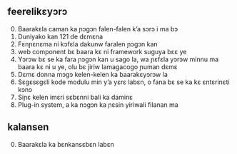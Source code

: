 ## feerelikɛyɔrɔ

0. Baarakɛla caman ka ɲɔgɔn falen-falen k’a sɔrɔ i ma bɔ
1. Duniyako kan 121 de dɛmɛna
2. Fɛnɲɛnɛma ni kɔfɛla dakunw faralen ɲɔgɔn kan
3. web component bɛ baara kɛ ni framework suguya bɛɛ ye
4. Yɔrɔw bɛ se ka fara ɲɔgɔn kan u sago la, wa ɲɛfɛla yɔrɔw minnu ma baara kɛ ni u ye, olu bɛ jiriw lamagacogo ɲuman dɛmɛ
5. Dɛmɛ donna mɔgɔ kelen-kelen ka baarakɛyɔrɔw la
6. Sɛgɛsɛgɛli kode modulu min y’a yɛrɛ labɛn, o fana bɛ se ka kɛ ɛntɛrinɛti kɔnɔ
7. Siɲɛ kelen imɛri sɛbɛnni bali ka daminɛ
8. Plug-in system, a ka nɔgɔn ka ɲɛsin yiriwali filanan ma

## kalansen

0. Baarakɛla ka bɛnkansɛbɛn labɛn